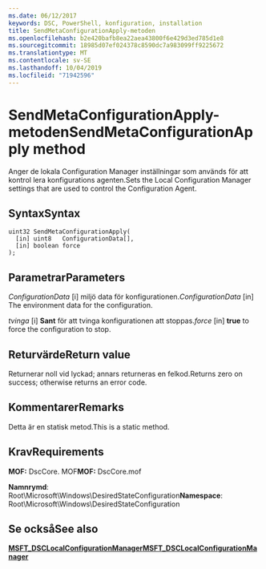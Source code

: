 ```yaml
---
ms.date: 06/12/2017
keywords: DSC, PowerShell, konfiguration, installation
title: SendMetaConfigurationApply-metoden
ms.openlocfilehash: b2e420bafb8ea22aea43800f6e429d3ed785d1e8
ms.sourcegitcommit: 18985d07ef024378c8590dc7a983099ff9225672
ms.translationtype: MT
ms.contentlocale: sv-SE
ms.lasthandoff: 10/04/2019
ms.locfileid: "71942596"
---
```

# <a name="sendmetaconfigurationapply-method"></a><span data-ttu-id="54af1-103">SendMetaConfigurationApply-metoden</span><span class="sxs-lookup"><span data-stu-id="54af1-103">SendMetaConfigurationApply method</span></span>

<span data-ttu-id="54af1-104">Anger de lokala Configuration Manager inställningar som används för att kontrol lera konfigurations agenten.</span><span class="sxs-lookup"><span data-stu-id="54af1-104">Sets the Local Configuration Manager settings that are used to control the Configuration Agent.</span></span>

## <a name="syntax"></a><span data-ttu-id="54af1-105">Syntax</span><span class="sxs-lookup"><span data-stu-id="54af1-105">Syntax</span></span>

```mof
uint32 SendMetaConfigurationApply(
  [in] uint8   ConfigurationData[],
  [in] boolean force
);
```

## <a name="parameters"></a><span data-ttu-id="54af1-106">Parametrar</span><span class="sxs-lookup"><span data-stu-id="54af1-106">Parameters</span></span>

<span data-ttu-id="54af1-107">*ConfigurationData* \[i\] miljö data för konfigurationen.</span><span class="sxs-lookup"><span data-stu-id="54af1-107">*ConfigurationData* \[in\] The environment data for the configuration.</span></span>

<span data-ttu-id="54af1-108">*tvinga* \[i\] **Sant** för att tvinga konfigurationen att stoppas.</span><span class="sxs-lookup"><span data-stu-id="54af1-108">*force* \[in\] **true** to force the configuration to stop.</span></span>

## <a name="return-value"></a><span data-ttu-id="54af1-109">Returvärde</span><span class="sxs-lookup"><span data-stu-id="54af1-109">Return value</span></span>

<span data-ttu-id="54af1-110">Returnerar noll vid lyckad; annars returneras en felkod.</span><span class="sxs-lookup"><span data-stu-id="54af1-110">Returns zero on success; otherwise returns an error code.</span></span>

## <a name="remarks"></a><span data-ttu-id="54af1-111">Kommentarer</span><span class="sxs-lookup"><span data-stu-id="54af1-111">Remarks</span></span>

<span data-ttu-id="54af1-112">Detta är en statisk metod.</span><span class="sxs-lookup"><span data-stu-id="54af1-112">This is a static method.</span></span>

## <a name="requirements"></a><span data-ttu-id="54af1-113">Krav</span><span class="sxs-lookup"><span data-stu-id="54af1-113">Requirements</span></span>

<span data-ttu-id="54af1-114">**MOF:** DscCore. MOF</span><span class="sxs-lookup"><span data-stu-id="54af1-114">**MOF:** DscCore.mof</span></span>

<span data-ttu-id="54af1-115">**Namnrymd**: Root\Microsoft\Windows\DesiredStateConfiguration</span><span class="sxs-lookup"><span data-stu-id="54af1-115">**Namespace**: Root\Microsoft\Windows\DesiredStateConfiguration</span></span>

## <a name="see-also"></a><span data-ttu-id="54af1-116">Se också</span><span class="sxs-lookup"><span data-stu-id="54af1-116">See also</span></span>

[<span data-ttu-id="54af1-117">**MSFT_DSCLocalConfigurationManager**</span><span class="sxs-lookup"><span data-stu-id="54af1-117">**MSFT_DSCLocalConfigurationManager**</span></span>](msft-dsclocalconfigurationmanager.md)
